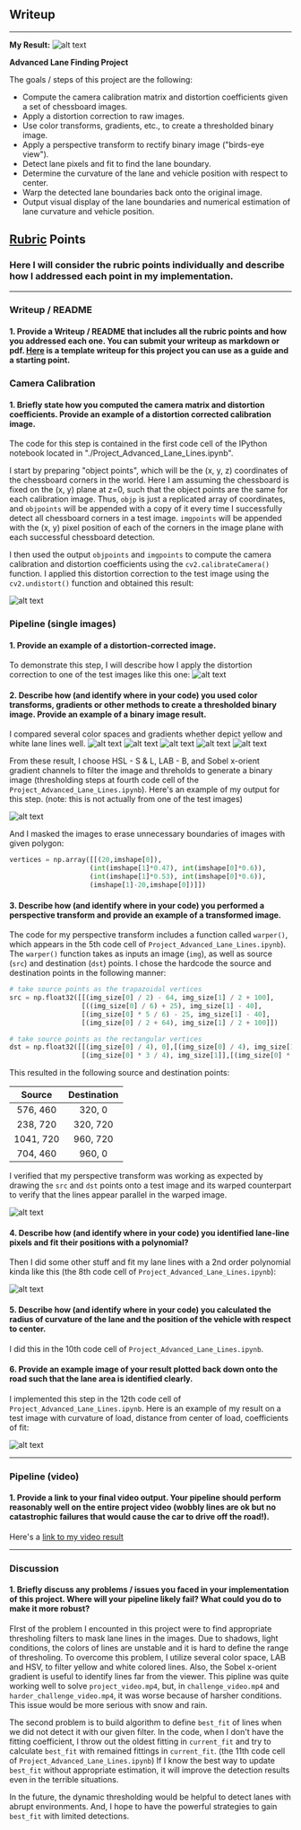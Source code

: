 ## Writeup

---
[//]: # (Image References)

[gif1]: ./project_video_output.gif "Gif"
[image1]: ./output_images/calibration.png "Undistorted"
[image2]: ./output_images/calibration2.png "Road Transformed"
[image3_1]: ./output_images/HLSThreshold.png "HLS Transformed"
[image3_2]: ./output_images/HSVThreshold.png "HSV Transformed"
[image3_3]: ./output_images/LABThreshold.png "LAB Transformed"
[image3_4]: ./output_images/LUVThreshold.png "LUV Transformed"
[image3_5]: ./output_images/SobelThreshold.png "Sobel Transformed"
[image3]: ./output_images/CombineThreshold5.png "Binary Example"
[image4]: ./output_images/PerspectiveTest.png "Warp Example"
[image5]: ./output_images/PolynomialFit6.png "Fit Visual"
[image6]: ./output_images/Drawdata6.png "Output"
[video1]: ./project_video.mp4 "Video"


**My Result:**
![alt text][gif1]

**Advanced Lane Finding Project**

The goals / steps of this project are the following:

* Compute the camera calibration matrix and distortion coefficients given a set of chessboard images.
* Apply a distortion correction to raw images.
* Use color transforms, gradients, etc., to create a thresholded binary image.
* Apply a perspective transform to rectify binary image ("birds-eye view").
* Detect lane pixels and fit to find the lane boundary.
* Determine the curvature of the lane and vehicle position with respect to center.
* Warp the detected lane boundaries back onto the original image.
* Output visual display of the lane boundaries and numerical estimation of lane curvature and vehicle position.



## [Rubric](https://review.udacity.com/#!/rubrics/571/view) Points

### Here I will consider the rubric points individually and describe how I addressed each point in my implementation.  

---

### Writeup / README

#### 1. Provide a Writeup / README that includes all the rubric points and how you addressed each one.  You can submit your writeup as markdown or pdf.  [Here](https://github.com/udacity/CarND-Advanced-Lane-Lines/blob/master/writeup_template.md) is a template writeup for this project you can use as a guide and a starting point.  

### Camera Calibration

#### 1. Briefly state how you computed the camera matrix and distortion coefficients. Provide an example of a distortion corrected calibration image.

The code for this step is contained in the first code cell of the IPython notebook located in "./Project_Advanced_Lane_Lines.ipynb".  

I start by preparing "object points", which will be the (x, y, z) coordinates of the chessboard corners in the world. Here I am assuming the chessboard is fixed on the (x, y) plane at z=0, such that the object points are the same for each calibration image.  Thus, `objp` is just a replicated array of coordinates, and `objpoints` will be appended with a copy of it every time I successfully detect all chessboard corners in a test image.  `imgpoints` will be appended with the (x, y) pixel position of each of the corners in the image plane with each successful chessboard detection.  

I then used the output `objpoints` and `imgpoints` to compute the camera calibration and distortion coefficients using the `cv2.calibrateCamera()` function.  I applied this distortion correction to the test image using the `cv2.undistort()` function and obtained this result: 

![alt text][image1]

### Pipeline (single images)

#### 1. Provide an example of a distortion-corrected image.

To demonstrate this step, I will describe how I apply the distortion correction to one of the test images like this one:
![alt text][image2]

#### 2. Describe how (and identify where in your code) you used color transforms, gradients or other methods to create a thresholded binary image.  Provide an example of a binary image result.

I compared several color spaces and gradients whether depict yellow and white lane lines well. 
![alt text][image3_1]
![alt text][image3_2]
![alt text][image3_3]
![alt text][image3_4]
![alt text][image3_5]


From these result, I choose HSL - S & L, LAB - B, and Sobel x-orient gradient channels to filter the image and threholds to generate a binary image (thresholding steps at fourth code cell of the `Project_Advanced_Lane_Lines.ipynb`).  Here's an example of my output for this step.  (note: this is not actually from one of the test images)

![alt text][image3]

And I masked the images to erase unnecessary boundaries of images with given polygon:
```python
vertices = np.array([[(20,imshape[0]),
                    (int(imshape[1]*0.47), int(imshape[0]*0.6)), 
                    (int(imshape[1]*0.53), int(imshape[0]*0.6)), 
                    (imshape[1]-20,imshape[0])]])   
```

#### 3. Describe how (and identify where in your code) you performed a perspective transform and provide an example of a transformed image.

The code for my perspective transform includes a function called `warper()`, which appears in the 5th code cell of `Project_Advanced_Lane_Lines.ipynb`).  The `warper()` function takes as inputs an image (`img`), as well as source (`src`) and destination (`dst`) points.  I chose the hardcode the source and destination points in the following manner:

```python
# take source points as the trapazoidal vertices
src = np.float32([[(img_size[0] / 2) - 64, img_size[1] / 2 + 100],
                  [((img_size[0] / 6) + 25), img_size[1] - 40],
                  [(img_size[0] * 5 / 6) - 25, img_size[1] - 40],
                  [(img_size[0] / 2 + 64), img_size[1] / 2 + 100]]) 

# take source points as the rectangular vertices
dst = np.float32([[(img_size[0] / 4), 0],[(img_size[0] / 4), img_size[1]],
                  [(img_size[0] * 3 / 4), img_size[1]],[(img_size[0] * 3 / 4), 0]])
```

This resulted in the following source and destination points:

| Source        | Destination   | 
|:-------------:|:-------------:| 
| 576, 460      | 320, 0        | 
| 238, 720      | 320, 720      |
| 1041, 720     | 960, 720      |
| 704, 460      | 960, 0        |

I verified that my perspective transform was working as expected by drawing the `src` and `dst` points onto a test image and its warped counterpart to verify that the lines appear parallel in the warped image.

![alt text][image4]

#### 4. Describe how (and identify where in your code) you identified lane-line pixels and fit their positions with a polynomial?

Then I did some other stuff and fit my lane lines with a 2nd order polynomial kinda like this (the 8th code cell of `Project_Advanced_Lane_Lines.ipynb`):

![alt text][image5]

#### 5. Describe how (and identify where in your code) you calculated the radius of curvature of the lane and the position of the vehicle with respect to center.

I did this in the 10th code cell of `Project_Advanced_Lane_Lines.ipynb`.

#### 6. Provide an example image of your result plotted back down onto the road such that the lane area is identified clearly.

I implemented this step in the 12th code cell of `Project_Advanced_Lane_Lines.ipynb`.  Here is an example of my result on a test image with curvature of load, distance from center of load, coefficients of fit:

![alt text][image6]

---

### Pipeline (video)

#### 1. Provide a link to your final video output.  Your pipeline should perform reasonably well on the entire project video (wobbly lines are ok but no catastrophic failures that would cause the car to drive off the road!).

Here's a [link to my video result](./project_video_output.mp4)

---

### Discussion

#### 1. Briefly discuss any problems / issues you faced in your implementation of this project.  Where will your pipeline likely fail?  What could you do to make it more robust?

FIrst of the problem I encounted in this project were to find appropriate thresholing filters to mask lane lines in the images. Due to shadows, light conditions, the colors of lines are unstable and it is hard to define the range of thresholing. To overcome this problem, I utilize several color space, LAB and HSV,  to filter yellow and white colored lines. Also, the Sobel x-orient gradient is useful to identify lines far from the viewer. This pipline was quite working well to solve `project_video.mp4`, but, in `challenge_video.mp4` and `harder_challenge_video.mp4`, it was worse because of harsher conditions. This issue would be more serious with snow and rain.

The second problem is to build algorithm to define `best_fit` of lines when we did not detect it with our given filter. In the code, when I don't have the fitting coefficient, I throw out the oldest fitting in `current_fit` and try to calculate `best_fit` with remained fittings in `current_fit`. (the 11th code cell of `Project_Advanced_Lane_Lines.ipynb`) If I know the best way to update `best_fit` without appropriate estimation, it will improve the detection results even in the terrible situations. 

In the future, the dynamic thresholding would be helpful to detect lanes with abrupt environments. And, I hope to have the powerful strategies to gain `best_fit` with limited detections.

